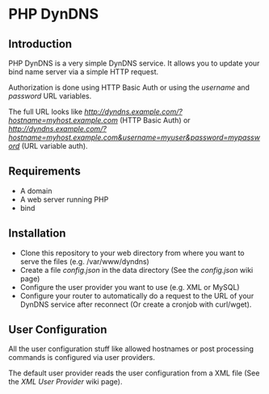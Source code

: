 # PHP DynDNS

## Introduction

PHP DynDNS is a very simple DynDNS service. It allows you to update your bind name server via a simple HTTP request.

Authorization is done using HTTP Basic Auth or using the *username* and *password* URL variables.

The full URL looks like *http://dyndns.example.com/?hostname=myhost.example.com* (HTTP Basic Auth) or *http://dyndns.example.com/?hostname=myhost.example.com&username=myuser&password=mypassword* (URL variable auth).

## Requirements

   * A domain
   * A web server running PHP
   * bind

## Installation

   * Clone this repository to your web directory from where you want to serve the files (e.g. /var/www/dyndns)
   * Create a file *config.json* in the data directory (See the *config.json* wiki page)
   * Configure the user provider you want to use (e.g. XML or MySQL)
   * Configure your router to automatically do a request to the URL of your DynDNS service after reconnect (Or create a cronjob with curl/wget).

## User Configuration

All the user configuration stuff like allowed hostnames or post processing commands is configured via user providers.

The default user provider reads the user configuration from a XML file (See the *XML User Provider* wiki page).
